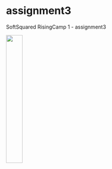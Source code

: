 # assignment3
SoftSquared RisingCamp 1 - assignment3

<img width="30%" src="https://user-images.githubusercontent.com/26537075/126135103-5de9d9df-99af-4a78-bd76-3d8d33c0e22b.gif"/>
